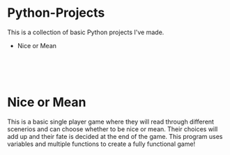 # Python-Projects
<P>This is a collection of basic Python projects I've made.</p>
<ul>
  <li>Nice or Mean</li>
 </ul>
 <br>
 <br>
 <br>
 <h1>Nice or Mean</h1>
 <p>This is a basic single player game where they will read through different scenerios and can choose whether to be nice or mean. Their choices will add up and their fate is decided at the end of the game. This program uses variables and multiple functions to create a fully functional game!</p>
